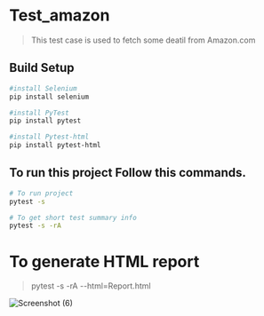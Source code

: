 # Test_amazon
> This test case is used to fetch some deatil from Amazon.com 

## Build Setup
```bash
#install Selenium
pip install selenium

#install PyTest
pip install pytest

#install Pytest-html
pip install pytest-html


```

## To run this project Follow this commands.
```bash
# To run project
pytest -s

# To get short test summary info
pytest -s -rA

```

# To generate HTML report
> pytest -s -rA --html=Report.html

![Screenshot (6)](https://user-images.githubusercontent.com/107984615/190379128-6eac58a5-aeda-48e7-87c5-c74ed0863006.png)

